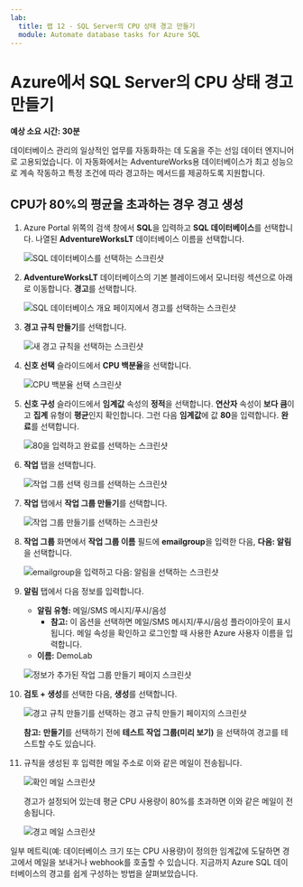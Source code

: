 ```yaml
---
lab:
  title: 랩 12 - SQL Server의 CPU 상태 경고 만들기
  module: Automate database tasks for Azure SQL
---
```


# <a name="create-a-cpu-status-alert-for-a-sql-server-on-azure"></a>Azure에서 SQL Server의 CPU 상태 경고 만들기

**예상 소요 시간: 30분**

데이터베이스 관리의 일상적인 업무를 자동화하는 데 도움을 주는 선임 데이터 엔지니어로 고용되었습니다. 이 자동화에서는 AdventureWorks용 데이터베이스가 최고 성능으로 계속 작동하고 특정 조건에 따라 경고하는 메서드를 제공하도록 지원합니다.

## <a name="create-an-alert-when-a-cpu-exceeds-an-average-of-80-percent"></a>CPU가 80%의 평균을 초과하는 경우 경고 생성

1. Azure Portal 위쪽의 검색 창에서 **SQL**을 입력하고 **SQL 데이터베이스**를 선택합니다. 나열된 **AdventureWorksLT** 데이터베이스 이름을 선택합니다.

    ![SQL 데이터베이스를 선택하는 스크린샷](../images/dp-300-module-12-lab-01.png)

1. **AdventureWorksLT** 데이터베이스의 기본 블레이드에서 모니터링 섹션으로 아래로 이동합니다. **경고**를 선택합니다.

    ![SQL 데이터베이스 개요 페이지에서 경고를 선택하는 스크린샷](../images/dp-300-module-12-lab-02.png)

1. **경고 규칙 만들기**를 선택합니다.

    ![새 경고 규칙을 선택하는 스크린샷](../images/dp-300-module-12-lab-03.png)

1. **신호 선택** 슬라이드에서 **CPU 백분율**을 선택합니다.

    ![CPU 백분율 선택 스크린샷](../images/dp-300-module-12-lab-04.png)

1. **신호 구성** 슬라이드에서 **임계값** 속성의 **정적**을 선택합니다. **연산자** 속성이 **보다 큼**이고 **집계** 유형이 **평균**인지 확인합니다. 그런 다음 **임계값**에 값 **80**을 입력합니다. **완료**를 선택합니다.

    ![80을 입력하고 완료를 선택하는 스크린샷](../images/dp-300-module-12-lab-05.png)

1. **작업** 탭을 선택합니다.

    ![작업 그룹 선택 링크를 선택하는 스크린샷](../images/dp-300-module-12-lab-06.png)

1. **작업** 탭에서 **작업 그룹 만들기**를 선택합니다.

    ![작업 그룹 만들기를 선택하는 스크린샷](../images/dp-300-module-12-lab-07.png)

1. **작업 그룹** 화면에서 **작업 그룹 이름** 필드에 **emailgroup**을 입력한 다음, **다음: 알림**을 선택합니다.

    ![emailgroup을 입력하고 다음: 알림을 선택하는 스크린샷](../images/dp-300-module-12-lab-08.png)

1. **알림** 탭에서 다음 정보를 입력합니다.

    - **알림 유형:** 메일/SMS 메시지/푸시/음성
        - **참고:** 이 옵션을 선택하면 메일/SMS 메시지/푸시/음성 플라이아웃이 표시됩니다. 메일 속성을 확인하고 로그인할 때 사용한 Azure 사용자 이름을 입력합니다.
    - **이름:** DemoLab

    ![정보가 추가된 작업 그룹 만들기 페이지 스크린샷](../images/dp-300-module-12-lab-09.png)

1. **검토 + 생성**를 선택한 다음, **생성**를 선택합니다.

    ![경고 규칙 만들기를 선택하는 경고 규칙 만들기 페이지의 스크린샷](../images/dp-300-module-12-lab-10.png)

    **참고:** **만들기**를 선택하기 전에 **테스트 작업 그룹(미리 보기)** 을 선택하여 경고를 테스트할 수도 있습니다.

1. 규칙을 생성된 후 입력한 메일 주소로 이와 같은 메일이 전송됩니다.

    ![확인 메일 스크린샷](../images/dp-300-module-12-lab-11.png)

    경고가 설정되어 있는데 평균 CPU 사용량이 80%를 초과하면 이와 같은 메일이 전송됩니다.

    ![경고 메일 스크린샷](../images/dp-300-module-12-lab-12.png)

일부 메트릭(예: 데이터베이스 크기 또는 CPU 사용량)이 정의한 임계값에 도달하면 경고에서 메일을 보내거나 webhook를 호출할 수 있습니다. 지금까지 Azure SQL 데이터베이스의 경고를 쉽게 구성하는 방법을 살펴보았습니다.
